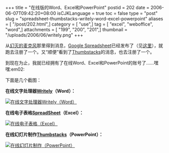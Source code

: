 +++
title = "在线版的Word、Excel和PowerPoint"
postid = 202
date = 2006-06-07T09:42:20+08:00
isCJKLanguage = true
toc = false
type = "post"
slug = "spreadsheet-thumbstacks-writely-word-excel-powerpoint"
aliases = [ "/post/202.html",]
category = [ "use",]
tag = [ "excel", "weboffice", "word",]
attachments = [ "199", "200", "201",]
thumbnail = "/uploads/2006/06/writely.png"
+++


从[幻灭的麦克风](http://www.kenwong.cn/)那里得到消息，[Google
Spreadsheet](http://Spreadsheets.google.com)已经发布了（见[这里](http://www.kenwong.cn/catalog.asp?tags=spreadsheet)），就跑去注册了一个。又“顺便”看到了[Thumbstacks](http://www.kenwong.cn/post/PowerPoint-online-version-Thumbstacks.html)的消息，也去注册了一个。

到现在为止，我就已经拥有了在线Word、Excel和PowerPoint的账号了……嘿嘿:em02:

下面是几个截图：<!--more-->

**在线文字处理器[Writely](http://www.writely.com)（Word）：**

[![在线文字处理器Writely（Word）](/uploads/2006/06/writely.png)](/uploads/2006/06/writely.png)

**在线电子表格[SpreadSheet](http://Spreadsheets.google.com)（Excel）：**

[![在线电子表格（Excel）](/uploads/2006/06/spreadsheets.png)](/uploads/2006/06/spreadsheets.png)

**在线幻灯片制作[Thumbstacks](http://www.thumbstacks.com/)（PowerPoint）：**

[![在线幻灯片制作（PowerPoint）](/uploads/2006/06/Thumbstacks.png)](/uploads/2006/06/Thumbstacks.png)

